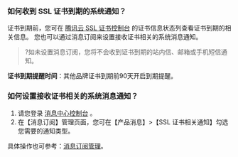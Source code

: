 ### 如何收到 SSL 证书到期的系统通知？

证书到期前，您可在 [腾讯云 SSL 证书控制台](https://console.cloud.tencent.com/ssl) 的证书信息状态列查看证书到期的相关信息。
您也可以通过消息订阅来设置接收证书相关的系统消息通知。
>?如未设置消息订阅，您将不会收到证书到期的站内信、邮箱或手机短信通知。

**证书到期提醒时间**：其他品牌证书到期前90天开启到期提醒。


### 如何设置接收证书相关的系统消息通知？
1. 请您登录 [消息中心控制台](https://console.cloud.tencent.com/message/subscription) 。
2. 在【消息订阅】管理页面，您可在【产品消息】>【SSL 证书相关通知】勾选您需要的通知类型。

具体操作也可参考：[消息订阅管理](https://cloud.tencent.com/document/product/567/43476)。
